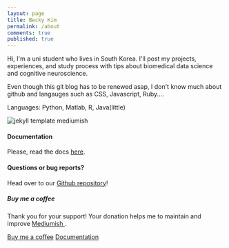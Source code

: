 ```yaml
---
layout: page
title: Becky Kim
permalink: /about
comments: true
published: true
---
```


<div class="row justify-content-between">
<div class="col-md-8 pr-5">

<p>Hi, I'm a uni student who lives in South Korea. I'll post my projects, experiences, and study process with tips about biomedical data science and cognitive neuroscience.</p>

<p>Even though this git blog has to be renewed asap, I don't know much about github and langauges such as CSS, Javascript, Ruby....</p>
  
<p>Languages: Python, Matlab, R, Java(little)</p>
  
<p class="mb-5"><img class="shadow-lg" src="{{site.baseurl}}/assets/images/mediumish-jekyll-template.png" alt="jekyll template mediumish" /></p>
<h4>Documentation</h4>

<p>Please, read the docs <a href="https://bootstrapstarter.com/bootstrap-templates/template-mediumish-bootstrap-jekyll/">here</a>.</p>

<h4>Questions or bug reports?</h4>

<p>Head over to our <a href="https://github.com/wowthemesnet/mediumish-theme-jekyll">Github repository</a>!</p>

</div>

<div class="col-md-4">

<div class="sticky-top sticky-top-80">
<h5>Buy me a coffee</h5>

<p>Thank you for your support! Your donation helps me to maintain and improve <a target="_blank" href="https://github.com/wowthemesnet/mediumish-theme-jekyll">Mediumish <i class="fab fa-github"></i></a>.</p>

<a target="_blank" href="https://www.wowthemes.net/donate/" class="btn btn-danger">Buy me a coffee</a> <a target="_blank" href="https://bootstrapstarter.com/bootstrap-templates/template-mediumish-bootstrap-jekyll/" class="btn btn-warning">Documentation</a>

</div>
</div>
</div>
